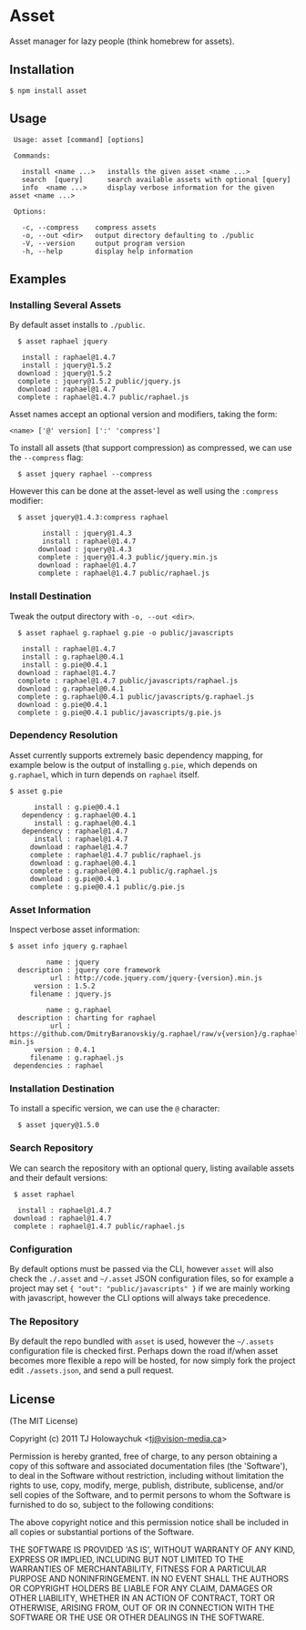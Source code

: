 
# Asset

  Asset manager for lazy people (think homebrew for assets).

## Installation

    $ npm install asset

## Usage

     Usage: asset [command] [options]

     Commands:

       install <name ...>   installs the given asset <name ...>
       search  [query]      search available assets with optional [query]
       info  <name ...>     display verbose information for the given asset <name ...>

     Options:

       -c, --compress    compress assets
       -o, --out <dir>   output directory defaulting to ./public
       -V, --version     output program version
       -h, --help        display help information



## Examples

### Installing Several Assets

 By default asset installs to `./public`.

      $ asset raphael jquery

       install : raphael@1.4.7
       install : jquery@1.5.2
      download : jquery@1.5.2
      complete : jquery@1.5.2 public/jquery.js
      download : raphael@1.4.7
      complete : raphael@1.4.7 public/raphael.js

 Asset names accept an optional version and modifiers, taking the form:
 
    <name> ['@' version] [':' 'compress']

 To install all assets (that support compression) as compressed, we can use
 the `--compress` flag:
 
      $ asset jquery raphael --compress

  However this can be done at the asset-level as well using the `:compress` modifier:
  
      $ asset jquery@1.4.3:compress raphael

            install : jquery@1.4.3
            install : raphael@1.4.7
           download : jquery@1.4.3
           complete : jquery@1.4.3 public/jquery.min.js
           download : raphael@1.4.7
           complete : raphael@1.4.7 public/raphael.js

### Install Destination

  Tweak the output directory with `-o, --out <dir>`.

      $ asset raphael g.raphael g.pie -o public/javascripts

       install : raphael@1.4.7
       install : g.raphael@0.4.1
       install : g.pie@0.4.1
      download : raphael@1.4.7
      complete : raphael@1.4.7 public/javascripts/raphael.js
      download : g.raphael@0.4.1
      complete : g.raphael@0.4.1 public/javascripts/g.raphael.js
      download : g.pie@0.4.1
      complete : g.pie@0.4.1 public/javascripts/g.pie.js

### Dependency Resolution

  Asset currently supports extremely basic dependency mapping, for example below is the output of installing `g.pie`, which depends on `g.raphael`, which in turn depends on `raphael` itself.

    $ asset g.pie

          install : g.pie@0.4.1
       dependency : g.raphael@0.4.1
          install : g.raphael@0.4.1
       dependency : raphael@1.4.7
          install : raphael@1.4.7
         download : raphael@1.4.7
         complete : raphael@1.4.7 public/raphael.js
         download : g.raphael@0.4.1
         complete : g.raphael@0.4.1 public/g.raphael.js
         download : g.pie@0.4.1
         complete : g.pie@0.4.1 public/g.pie.js

### Asset Information

  Inspect verbose asset information:

    $ asset info jquery g.raphael

             name : jquery
      description : jquery core framework
              url : http://code.jquery.com/jquery-{version}.min.js
          version : 1.5.2
         filename : jquery.js

             name : g.raphael
      description : charting for raphael
              url : https://github.com/DmitryBaranovskiy/g.raphael/raw/v{version}/g.raphael-min.js
          version : 0.4.1
         filename : g.raphael.js
     dependencies : raphael


### Installation Destination

  To install a specific version, we can use the `@` character:
  
      $ asset jquery@1.5.0

### Search Repository

 We can search the repository with an optional query, listing
 available assets and their default versions:
 
     $ asset raphael

      install : raphael@1.4.7
     download : raphael@1.4.7
     complete : raphael@1.4.7 public/raphael.js

### Configuration

 By default options must be passed via the CLI, however `asset` will also check the `./.asset` and `~/.asset` JSON configuration files, so for example a project may set `{ "out": "public/javascripts" }` if we are mainly working with javascript, however the CLI options will always take precedence.

### The Repository

 By default the repo bundled with `asset` is used, however the `~/.assets` configuration file is checked first. Perhaps down the road if/when asset becomes more flexible a repo will be hosted, for now simply fork the project edit `./assets.json`, and send a pull request.

## License 

(The MIT License)

Copyright (c) 2011 TJ Holowaychuk &lt;tj@vision-media.ca&gt;

Permission is hereby granted, free of charge, to any person obtaining
a copy of this software and associated documentation files (the
'Software'), to deal in the Software without restriction, including
without limitation the rights to use, copy, modify, merge, publish,
distribute, sublicense, and/or sell copies of the Software, and to
permit persons to whom the Software is furnished to do so, subject to
the following conditions:

The above copyright notice and this permission notice shall be
included in all copies or substantial portions of the Software.

THE SOFTWARE IS PROVIDED 'AS IS', WITHOUT WARRANTY OF ANY KIND,
EXPRESS OR IMPLIED, INCLUDING BUT NOT LIMITED TO THE WARRANTIES OF
MERCHANTABILITY, FITNESS FOR A PARTICULAR PURPOSE AND NONINFRINGEMENT.
IN NO EVENT SHALL THE AUTHORS OR COPYRIGHT HOLDERS BE LIABLE FOR ANY
CLAIM, DAMAGES OR OTHER LIABILITY, WHETHER IN AN ACTION OF CONTRACT,
TORT OR OTHERWISE, ARISING FROM, OUT OF OR IN CONNECTION WITH THE
SOFTWARE OR THE USE OR OTHER DEALINGS IN THE SOFTWARE.